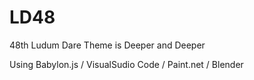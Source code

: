 # LD48
48th Ludum Dare Theme is Deeper and Deeper

Using Babylon.js / VisualSudio Code / Paint.net / Blender

